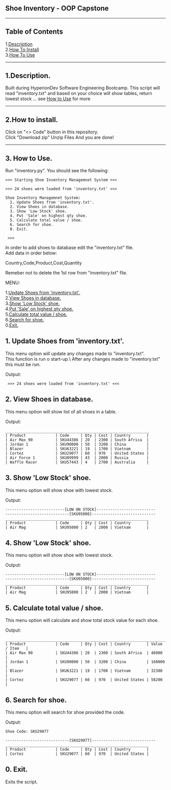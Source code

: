 ## Shoe Inventory - OOP Capstone
---

## Table of Contents

   1.[Description](#desc)\
   2.[How To Install](#inst)\
   3.[How To Use](#use)

---

## 1.Description. <a name="desc"></a>

Built during HyperionDev Software Engineering Bootcamp.
This script will read "inventory.txt" and based on your choice
will show tables, return lowest stock ... see [How to Use](#use) for more

---

## 2.How to install. <a name="inst"></a>

Click on "<> Code" button in this repository.\
Click "Download zip"
Unzip Files
And you are done!

---

## 3. How to Use. <a name="use"></a>

Run "inventory.py". You should see the following: 

```
>>> Starting Shoe Inventory Managemnet System <<<

>>> 24 shoes were loaded from 'inventory.txt' <<<

Shoe Inventory Managemnet System:
  1. Update Shoes from 'inventory.txt'.  
  2. View Shoes in database.
  3. Show 'Low Stock' shoe.
  4. Put 'Sale' on highest qty shoe.
  5. Calculate total value / shoe.
  6. Search for shoe.
  0. Exit.

 >>>
```

In order to add shoes to database edit the "inventory.txt" file.\
Add data in order below:

Country,Code,Product,Cost,Quantity

Remeber not to delete the 1st row from "inventory.txt" file.

MENU: 

  1.[Update Shoes from 'inventory.txt'.](#one)\
  2.[View Shoes in database.](#two)\
  3.[Show 'Low Stock' shoe.](#three)\
  4.[Put 'Sale' on highest qty shoe.](#four)\
  5.[Calculate total value / shoe.](#five)\
  6.[Search for shoe.](#six)\
  0.[Exit.](#zero)


## 1. Update Shoes from 'inventory.txt'.<a name="one"></a>
This menu option will update any changes made to "inventory.txt".\
This function is run o start-up.\ 
After any changes made to "inventory.txt" this must be run.

Output:
```
 >>> 24 shoes were loaded from 'inventory.txt' <<<
```


## 2. View Shoes in database.<a name="two"></a>
This menu option will show list of all shoes in a table.

Output:
```
_______________________________________________________________
| Product             | Code     | Qty | Cost | Country       |
| Air Max 90          | SKU44386 | 20  | 2300 | South Africa  |
| Jordan 1            | SKU90000 | 50  | 3200 | China         |
| Blazer              | SKU63221 | 19  | 1700 | Vietnam       |
| Cortez              | SKU29077 | 60  | 970  | United States |
| Air Force 1         | SKU89999 | 43  | 2000 | Russia        |
| Waffle Racer        | SKU57443 | 4   | 2700 | Australia     |
```


## 3. Show 'Low Stock' shoe.<a name="three"></a>
This menu option will show shoe with lowest stock.

Output:
```
--------------------------[LOW ON STOCK]--------------------------
----------------------------[SKU95000]----------------------------
_______________________________________________________________
| Product             | Code     | Qty | Cost | Country       |
| Air Mag             | SKU95000 | 2   | 2000 | Vietnam       |
```


## 4. Show 'Low Stock' shoe.<a name="four"></a>
This menu option will show shoe with lowest stock.

Output:
```
--------------------------[LOW ON STOCK]--------------------------
----------------------------[SKU95000]----------------------------
_______________________________________________________________
| Product             | Code     | Qty | Cost | Country       |
| Air Mag             | SKU95000 | 2   | 2000 | Vietnam       |
```


## 5. Calculate total value / shoe.<a name="five"></a>
This menu option will calculate and show total stock value for each shoe.

Output:
```
________________________________________________________________________________
| Product             | Code     | Qty | Cost | Country       | Value / Item   |
| Air Max 90          | SKU44386 | 20  | 2300 | South Africa  | 46000          |
| Jordan 1            | SKU90000 | 50  | 3200 | China         | 160000         |
| Blazer              | SKU63221 | 19  | 1700 | Vietnam       | 32300          |
| Cortez              | SKU29077 | 60  | 970  | United States | 58200          |
```


## 6. Search for shoe.<a name="six"></a>
This menu option will search for shoe provided the code.

Output:
```
Shoe Code: SKU29077

----------------------------[SKU29077]----------------------------
_______________________________________________________________
| Product             | Code     | Qty | Cost | Country       |
| Cortez              | SKU29077 | 60  | 970  | United States |

```


## 0. Exit.<a name="zero"></a>
Exits the script.
